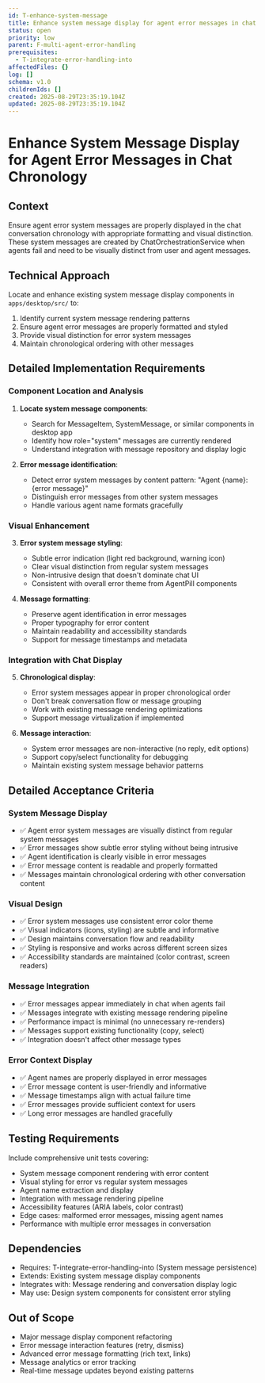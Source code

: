 ```yaml
---
id: T-enhance-system-message
title: Enhance system message display for agent error messages in chat chronology
status: open
priority: low
parent: F-multi-agent-error-handling
prerequisites:
  - T-integrate-error-handling-into
affectedFiles: {}
log: []
schema: v1.0
childrenIds: []
created: 2025-08-29T23:35:19.104Z
updated: 2025-08-29T23:35:19.104Z
---
```


# Enhance System Message Display for Agent Error Messages in Chat Chronology

## Context

Ensure agent error system messages are properly displayed in the chat conversation chronology with appropriate formatting and visual distinction. These system messages are created by ChatOrchestrationService when agents fail and need to be visually distinct from user and agent messages.

## Technical Approach

Locate and enhance existing system message display components in `apps/desktop/src/` to:

1. Identify current system message rendering patterns
2. Ensure agent error messages are properly formatted and styled
3. Provide visual distinction for error system messages
4. Maintain chronological ordering with other messages

## Detailed Implementation Requirements

### Component Location and Analysis

1. **Locate system message components**:
   - Search for MessageItem, SystemMessage, or similar components in desktop app
   - Identify how role="system" messages are currently rendered
   - Understand integration with message repository and display logic

2. **Error message identification**:
   - Detect error system messages by content pattern: "Agent {name}: {error message}"
   - Distinguish error messages from other system messages
   - Handle various agent name formats gracefully

### Visual Enhancement

3. **Error system message styling**:
   - Subtle error indication (light red background, warning icon)
   - Clear visual distinction from regular system messages
   - Non-intrusive design that doesn't dominate chat UI
   - Consistent with overall error theme from AgentPill components

4. **Message formatting**:
   - Preserve agent identification in error messages
   - Proper typography for error content
   - Maintain readability and accessibility standards
   - Support for message timestamps and metadata

### Integration with Chat Display

5. **Chronological display**:
   - Error system messages appear in proper chronological order
   - Don't break conversation flow or message grouping
   - Work with existing message rendering optimizations
   - Support message virtualization if implemented

6. **Message interaction**:
   - System error messages are non-interactive (no reply, edit options)
   - Support copy/select functionality for debugging
   - Maintain existing system message behavior patterns

## Detailed Acceptance Criteria

### System Message Display

- ✅ Agent error system messages are visually distinct from regular system messages
- ✅ Error messages show subtle error styling without being intrusive
- ✅ Agent identification is clearly visible in error messages
- ✅ Error message content is readable and properly formatted
- ✅ Messages maintain chronological ordering with other conversation content

### Visual Design

- ✅ Error system messages use consistent error color theme
- ✅ Visual indicators (icons, styling) are subtle and informative
- ✅ Design maintains conversation flow and readability
- ✅ Styling is responsive and works across different screen sizes
- ✅ Accessibility standards are maintained (color contrast, screen readers)

### Message Integration

- ✅ Error messages appear immediately in chat when agents fail
- ✅ Messages integrate with existing message rendering pipeline
- ✅ Performance impact is minimal (no unnecessary re-renders)
- ✅ Messages support existing functionality (copy, select)
- ✅ Integration doesn't affect other message types

### Error Context Display

- ✅ Agent names are properly displayed in error messages
- ✅ Error message content is user-friendly and informative
- ✅ Message timestamps align with actual failure time
- ✅ Error messages provide sufficient context for users
- ✅ Long error messages are handled gracefully

## Testing Requirements

Include comprehensive unit tests covering:

- System message component rendering with error content
- Visual styling for error vs regular system messages
- Agent name extraction and display
- Integration with message rendering pipeline
- Accessibility features (ARIA labels, color contrast)
- Edge cases: malformed error messages, missing agent names
- Performance with multiple error messages in conversation

## Dependencies

- Requires: T-integrate-error-handling-into (System message persistence)
- Extends: Existing system message display components
- Integrates with: Message rendering and conversation display logic
- May use: Design system components for consistent error styling

## Out of Scope

- Major message display component refactoring
- Error message interaction features (retry, dismiss)
- Advanced error message formatting (rich text, links)
- Message analytics or error tracking
- Real-time message updates beyond existing patterns
